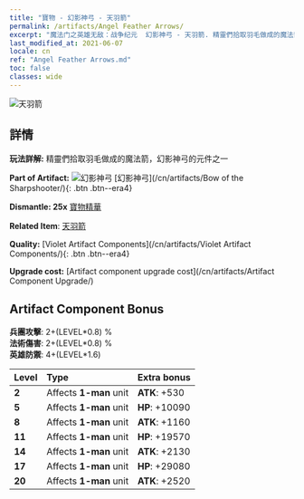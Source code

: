 ```yaml
---
title: "寶物 - 幻影神弓 - 天羽箭"
permalink: /artifacts/Angel Feather Arrows/
excerpt: "魔法门之英雄无敌：战争纪元  幻影神弓 - 天羽箭. 精靈們拾取羽毛做成的魔法箭，幻影神弓的元件之一"
last_modified_at: 2021-06-07
locale: cn
ref: "Angel Feather Arrows.md"
toc: false
classes: wide
---
```


 ![天羽箭](/images/t/artifact_40102.png)



## 詳情

 **玩法詳解:** 精靈們拾取羽毛做成的魔法箭，幻影神弓的元件之一

 **Part of Artifact:** ![幻影神弓](/images/t/icon_artifact_10.png) [幻影神弓](/cn/artifacts/Bow of the Sharpshooter/){: .btn .btn--era4}

 **Dismantle: 25x** [寶物精華](/cn/Items/con_905/)

 **Related Item**: [天羽箭](/cn/Items/art_104/)

 **Quality:** [Violet Artifact Components](/cn/artifacts/Violet Artifact Components/){: .btn .btn--era4}

 **Upgrade cost:** [Artifact component upgrade cost](/cn/artifacts/Artifact Component Upgrade/)

## Artifact Component Bonus

  **兵團攻擊**: 2+(LEVEL\*0.8) %<br/>**法術傷害**: 2+(LEVEL\*0.8) %<br/>**英雄防禦**: 4+(LEVEL\*1.6)

  |  Level  | Type |    Extra bonus  | 
  |:--------|:-----|:----------------| 
  | **2** | Affects **1-man** unit | **ATK**: +530 | 
  | **5** | Affects **1-man** unit | **HP**: +10090 | 
  | **8** | Affects **1-man** unit | **ATK**: +1160 | 
  | **11** | Affects **1-man** unit | **HP**: +19570 | 
  | **14** | Affects **1-man** unit | **ATK**: +2130 | 
  | **17** | Affects **1-man** unit | **HP**: +29080 | 
  | **20** | Affects **1-man** unit | **ATK**: +2520 | 
